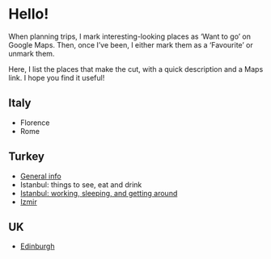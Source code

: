 # Hello!

When planning trips, I mark interesting-looking places as ‘Want to go’ on Google Maps. Then, once I’ve been, I either mark them as a ‘Favourite’ or unmark them. 

Here, I list the places that make the cut, with a quick description and a Maps link. I hope you find it useful!

## Italy

- Florence
- Rome

## Turkey

- [General info](turkey.md)
- Istanbul: things to see, eat and drink
- [Istanbul: working, sleeping, and getting around](istanbul1.md)
- [Izmir](izmir.md)

## UK

- [Edinburgh](edinburgh.md)

<!-- 
### My links

my website is [here](https://tombond.uk). it is hosted here on github pages. -->
